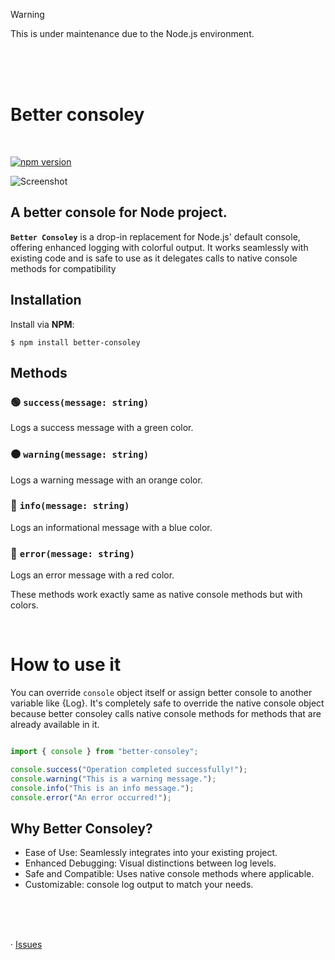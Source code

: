> [!WARNING]  
> This is under maintenance due to the Node.js environment.
<br>
<br>
<br>

# Better consoley
<br />

[![npm version](https://img.shields.io/npm/v/better-consoley.svg)](https://www.npmjs.com/package/better-consoley)


![Screenshot](https://github.com/user-attachments/assets/b5833f57-70eb-40bb-836e-118bd356b61f)



## A better console for Node project.
**`Better Consoley`** is a drop-in replacement for Node.js' default console, offering enhanced logging with colorful output. It works seamlessly with existing code and is safe to use as it delegates calls to native console methods for compatibility


## Installation

Install via **NPM**:
```shell
$ npm install better-consoley
```

## Methods

### 🟢 `success(message: string)`
Logs a success message with a green color.

### 🟠 `warning(message: string)`
Logs a warning message with an orange color.

### 🔵 `info(message: string)`
Logs an informational message with a blue color.

### 🔴 `error(message: string)`
Logs an error message with a red color.

These methods work exactly same as native console methods but with colors.

<br />

# How to use it
You can override `console` object itself or assign better console to another variable like {Log}. It's completely safe to override the native console object because better consoley calls native console methods for methods that are already available in it.


```javascript

import { console } from "better-consoley";

console.success("Operation completed successfully!"); 
console.warning("This is a warning message.");       
console.info("This is an info message.");            
console.error("An error occurred!");                

```


## Why Better Consoley?

- Ease of Use: Seamlessly integrates into your existing project.
- Enhanced Debugging: Visual distinctions between log levels.
- Safe and Compatible: Uses native console methods where applicable.
- Customizable: console log output to match your needs.



<br />
<br />
<br />

· [Issues](https://github.com/psparwez/better-consoley/issues)

